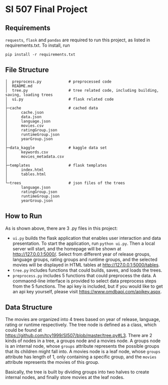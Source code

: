 # SI 507 Final Project
## Requirements
`requests`, `flask` and `pandas` are required to run this project, as listed in requirements.txt. To install, run
```
pip install -r requirements.txt
```
## File Structure
```
│  preprocess.py            # preprocessed code
│  README.md
│  tree.py                  # tree related code, including building, saving, loading trees
│  ui.py                    # flask related code
│
├─cache                     # cached data
│      cache.json
│      data.json
│      language.json
│      movies.csv
│      ratingGroup.json
│      runtimeGroup.json
│      yearGroup.json
│
├─data_kaggle               # kaggle data set
│      keywords.csv
│      movies_metadata.csv
│
├─templates                 # flask templates
│      index.html
│      tables.html
│
└─trees                     # json files of the trees
       language.json
       ratingGroup.json
       runtimeGroup.json
       yearGroup.json
```
## How to Run
As is shown above, there are 3 .py files in this project: 
* `ui.py` builds the flask application that enables user interaction and data presentation. To start the application, run `python ui.py`. Then a local server will start, and the homepage will be shown at http://127.0.0.1:5000/. Select from different year of release groups, language groups, rating groups and runtime groups, and the selected movies will be displayed in HTML tables at http://127.0.0.1:5000/tables.
* `tree.py` includes functions that could builds, saves, and loads the trees.
* `preprocess.py` includes 5 functions that could preprocess the data. A commaond-line interface is provided to select data preprocess steps from the 5 functions. The api key is included, but if you would like to get an api key yourself, please visit https://www.omdbapi.com/apikey.aspx. 
## Data Structure
The movies are organized into 4 trees based on year of release, language, rating or runtime respectively. The tree node is defined as a class, which could be found at https://github.com/tcy1999/SI507/blob/master/tree.py#L3. There are 2 kinds of nodes in a tree, a groups node and a movies node. A groups node is an internal node, whose `groups` attribute represents the possible groups that its children might fall into. A movies node is a leaf node, whose `groups` attribute has length of 1, only containing a specific group, and the `movies` attribute represents the movies of this group. 

Basically, the tree is built by dividing groups into two halves to create internal nodes, and finally store movies at the leaf nodes.

